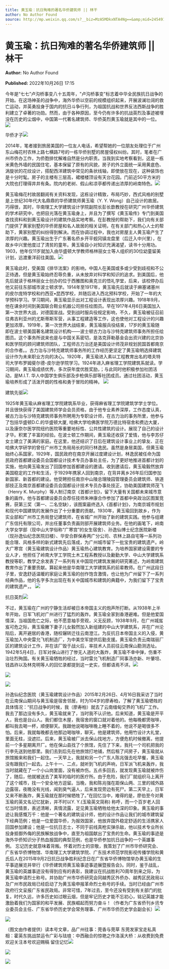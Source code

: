 ```yaml
---
title: 黄玉瑜：抗日殉难的著名华侨建筑师 || 林干
author: No Author Found
source: http://mp.weixin.qq.com/s?__biz=MzA5MDkxNTA4Ng==&amp;mid=2454912764&amp;idx=1&amp;sn=619ae6acbb86f0b07d179a532f9c9490&amp;chksm=87a2369db0d5bf8ba68e545a4a25c56bc616d162b95e7e1802a3b57155a1cb4978fbbf724491&poc_token=HJ_Do2ejHyO-wNZGG8Q1S8FdPgy1YBBEob-nUEme
---
```


# 黄玉瑜：抗日殉难的著名华侨建筑师 || 林干

**Author:** No Author Found

**Published:** 2022年10月26日 17:15

今年是“七七”卢沟桥事变八十五周年，"卢沟桥事变"标志着中华全民族抗日战争的开始。在这场神圣的战争中，海外华侨以空前的规模组织起来，开展波澜壮阔的救亡运动，并英勇投身于国内的抗日斗争行列，为祖国抗战和世界反法西斯战争的胜利建立了卓著的功勋。然而，由于各种原因，至今仍有许多的抗战英烈及事迹被埋没在历史的尘烟中，中国第一代著名建筑师、华侨英烈黄玉瑜就是其中的一位。![](https://mmbiz.qpic.cn/mmbiz_jpg/PJWG74pLsMayvR1AyLpp1OwsWXJhmAMu6hEnyJ4hyVxh2jeFxNGwngJfdXCj1cuXFPwvvJjPH1NhDydQF15CRA/640?wx_fmt=jpeg)

华侨才子![](https://mmbiz.qpic.cn/mmbiz_gif/bL2iaicTYdZn5gWKbtMViaS7a833C7pkIDndcBYibmTViciaiah9MpIKz0jF9Jo90yr9s4VVpzZ4kqVrB574dBgA5Kk5A/640?wx_fmt=gif)

2014年，笔者接到旅居美国的一位友人电话，希望帮她的一位朋友处理位于广州东山梅花村农林上路七横路7号的一栋华侨别墅的房屋侵权纠纷。其时，笔者在广州市侨办工作，为侨胞排忧解难自然是分内职责。当我到实地考察看到，这是一栋米黄色外墙的民国住宅，基本保留了原有的风貌，房子的外立面统一采用黄底色、涡旋状的花纹设计，搭配西洋建筑中常见的条状线轴，即使放在现在，这种装饰也是十分时髦。房子的主楼有三层高，裙楼楼顶设有天台花园。门前近50平方米的大院也打理得井井有条。院内的老树、假山和凉亭都传递出浓厚的岭南特色。![](https://mmbiz.qpic.cn/mmbiz_png/bL2iaicTYdZn7CGIAgcpvyFjTeY5libPbC4zxJSonRpLFeIBbHo3P1mvfKFfGGhNvy4K6HZD7w86AxFiaWCn80jd7w/640?wx_fmt=png)

黄玉瑜梅花村故居翻阅有关资料发现，这栋设计精致，布局巧妙，西式风格的别墅是上世纪30年代大名鼎鼎的华侨建筑师黄玉瑜（Y. Y. Wong）自己设计的故居。巧得很，其时，华南理工大学建筑设计学院副院长彭长歆教授在研究广州华侨建筑的学术研究中，也把目光落在黄玉瑜身上，并且为了撰写《黄玉瑜传》专门到美国查找资料和到黄玉瑜设计的建筑作品实地考察。在彭教授的帮助下，我们向有关部门提供了黄家别墅的华侨房屋和名人故居的相关证明，在有关部门和热心人士的帮助下，黄家别墅的纠纷得到解决。而在协调过程中，我也对房屋主人黄玉瑜产生了浓厚的兴趣。黄玉瑜出生于广东著名侨乡开平蚬冈镇龙盘里（后迁入中兴里），在故乡中兴里他度过了清贫的童年。黄玉瑜自小对知识充满渴望，读书十分用功。1903，他年仅11岁就加入由华盛顿大学教师格林丽女士等人组织的30位幼童留美计划，远渡重洋前往美国。![](https://mmbiz.qpic.cn/mmbiz_jpg/PJWG74pLsMYm2NgPMIT5HHQmBwMnw6082c7KiaVLsnhZUibbTReMia3mALSIBQMZahQrekhpicUH7on6GkfUIoqlbQ/640)

黄玉瑜此时，受美国《排华法案》的影响，中国人在美国或多或少受到歧视和不公正待遇，但是黄玉瑜始终忍辱负重，从未放弃对科学和知识的追求。到美国后，他先后就读于格林丽女士创办的位于西雅图和奥克兰的悟礼学堂，后来，该校停办后他又前往东部城市波士顿求学。1914年至1917年，黄玉瑜先后就读于麻塞诸塞州的皮尔庞特学校和约西亚•昆西学校，并随后进入西北预科学校，开始了一年的大学预科学习。学习期间，黄玉瑜显示出对工程设计表现出浓厚兴趣。1918年9月，他在课余时间到美国联合鞋业机器公司担任绘图员。早在1917年4月6日美国加入第一次世界大战，对德国宣战。受到战时服兵役规定影响，不久，黄玉瑜被征召前往弗吉利亚州的尤斯蒂斯军营，从事工程建造等工作，这也使他对工程设计的兴趣更加浓厚。1919年，第一次世界大战结束，黄玉瑜服兵役结束，17岁的黄玉瑜随即在波士顿美国著名建筑设计机构——波士顿古力治与沙特克建筑师事务所担任绘图员。这个事务所说来也是与中国关系密切，是洛克菲勒基金会出资兴建的北京协和医学院的顾问建筑师团队，工程师古力治还是美国设计师茂非规划民国首都南京的合作者。。古力治与沙特克建筑师事务所的工作经历更坚定了黄玉瑜明选择建筑设计作为未来职业方向的决心。1920年，黄玉瑜进入素以工程教育出名的塔夫特司大学布罗姆斐尔德-皮尔逊学院学习。1924年进入麻省理工学院建筑系就读。学习期间，黄玉瑜成绩优秀，多次获年度优胜奖励，；与此同时他积极参加社团活动，是M.I.T. 华人中国学生俱乐部及步枪俱乐部等社团成员。通过社团活动，黄玉瑜培养形成了活泼开朗的性格和勇于冒险的精神。 ![](https://mmbiz.qpic.cn/mmbiz_jpg/PJWG74pLsMYm2NgPMIT5HHQmBwMnw60826ufmu3L9JgzDuDnB9SlBN0om2UFzzHQu4WhBiamRJZ2BrcCuyrMjkQ/640)

建筑先驱![](https://mmbiz.qpic.cn/mmbiz_gif/bL2iaicTYdZn5gWKbtMViaS7a833C7pkIDndcBYibmTViciaiah9MpIKz0jF9Jo90yr9s4VVpzZ4kqVrB574dBgA5Kk5A/640?wx_fmt=gif)

1925年黄玉瑜从麻省理工学院建筑系毕业，获得麻省理工学院建筑学学士学位。并且很快获得了美国建筑师学会会员资格，由于他专业素养深厚，工作态度认真，被古力治与沙特克建筑师事务所聘用为专职设计师，在古力治的事务所里，他参与了包括华盛顿D.C.的华盛顿大厦, 哈佛大学哈佛医学院万德比特宿舍和费边大厦，以及康奈尔医学院纽约医院等重要地标性、公共性建筑的设计。展现了自己的设计才华。积累了丰富的经验。在波士顿工作期间，黄玉瑜还收获了爱情，他与李苏仔女士建立了美满的家庭。在这里，他还结识了日后在建筑设计事业上的挚友、正在哈佛大学研学的曾任广州市工务局局长的同行林逸民。虽然是身居美国，但黄玉瑜始终心系国家，1929年，国民政府在南京开展过度建设计划，林逸民被任命为国民政府首都建设委员会国都设计技术专员办事处主任，为了更好地推进首都计划的实施，他向黄玉瑜发出了回国参加首都建设的邀请。收到邀请后，黄玉瑜毅然放弃美国稳定的工作和生活，于1929年携家人回到南京，在背井离乡26年后归国参加新国家、新首都的建设。他受聘担任南京中山陵总理陵园管理委员会建筑师、铁道部技正及南京首都建设委员会国都设计技术专员办事处技正，协助美国建筑师茂飞（Henry K. Murphy）等人制订南京《首都计划》，留下大量有关国都未来城市意象的画作。他与首都建设委员会荐任技师朱神康合作参加了首都中央政治区图案竞赛，获第三奖（第一、二名空缺），该图案最终选入《首都计划》，为南京城市规划和现代中国建筑的发展作出了十分重要的贡献。1930年，黄玉瑜回到故乡，作为实业部和广州市工务局登记建筑师，在省城广州开始了新的建筑实践。他参与组建广东信托有限公司，并出任董事负责画则部开展建筑师业务。在他的画笔下，岭南大学女学部（现中山大学俗称“广寒宫”的女生宿舍）、孙逸仙博士纪念医院新楼（现孙逸仙纪念医院旧楼）、华安合群保寿两广分公司、农林上路自宅等一系列功能合理、风格多样的新式建筑先后落成，为广州城市留下一批宝贵的建筑遗产。岭大广寒宫（黄玉瑜建筑设计作品）黄玉瑜热心建筑教育。为培养国家建设需要的专业人才，他担任了岭南大学工学院土木工程系教授以及勷勤大学、中山大学建筑系教授等职，教学之余发表了一系列有关中国现代建筑发展的研究著述，为岭南建筑教育作出了重要贡献。算起来他是华南理工大学建筑系的前辈教师。在广州这段日子里，安逸舒适温暖的家庭让黄玉瑜的创作饱含激情，也让他为广州留下了一系列经典作品，他的名字多次出现在有关中国城市和建筑的典籍中，为我们留下了宝贵的建筑遗产，。 ![](https://mmbiz.qpic.cn/mmbiz_png/bL2iaicTYdZn7CGIAgcpvyFjTeY5libPbC4zxJSonRpLFeIBbHo3P1mvfKFfGGhNvy4K6HZD7w86AxFiaWCn80jd7w/640?wx_fmt=png)

抗日英烈![](https://mmbiz.qpic.cn/mmbiz_jpg/PJWG74pLsMYm2NgPMIT5HHQmBwMnw608yTfvSumtKFicP9PqiaXwZ2KbcOEMMkMvjArSGCxyia8C3zFaS7FbEd5XQ/640)

不过，黄玉瑜在广州的宁静生活却被日本帝国主义的炮声所打断。从1938年上半年开始，日军飞机对广州进行了猛烈的轰炸。黄玉瑜全家到香港避难。但是他爱国情深，当祖国危亡之际，他不愿意袖手旁观，义无反顾，1938年9月，在广州城岌岌可危之际，黄玉瑜撇下妻子儿女毅然加入新组建的中山大学建筑系，并在广州沦陷后，离开避居的香港，随校辗转迁往云南澄江。为反抗日本帝国主义的入侵，黄玉瑜加入中央雷允飞机制造厂，为中美空军提供后勤支援。黄玉瑜负责云南瑞丽厂区的建筑设计工作，并在该厂毁于战火后，率技术人员前往云南保山勘测选址。1942年5月4日，日军对保山进行了惨无人道的大轰炸，黄玉瑜不幸中弹，伤重不治壮烈殉国。有关黄玉瑜牺牲的经过，当时雷允飞机制造厂同事汤亦新、叶肇坦、钱昌祚以及林克明等人的回忆录都提到这一史实，但都语焉不详。![](https://mmbiz.qpic.cn/mmbiz_gif/bL2iaicTYdZn5gWKbtMViaS7a833C7pkIDndcBYibmTViciaiah9MpIKz0jF9Jo90yr9s4VVpzZ4kqVrB574dBgA5Kk5A/640?wx_fmt=gif)

![](https://mmbiz.qpic.cn/mmbiz_png/bL2iaicTYdZn7CGIAgcpvyFjTeY5libPbC4zxJSonRpLFeIBbHo3P1mvfKFfGGhNvy4K6HZD7w86AxFiaWCn80jd7w/640?wx_fmt=png)

![](https://mmbiz.qpic.cn/mmbiz_png/Ljib4So7yuWj9wtb7lbnqprQub5sJtNy0DFVZ02hvg0zqUObxkzCdVZdI2yffMjFTt7p84OyWTiaJNnjM2TgWWPw/640?wx_fmt=png)

孙逸仙纪念医院（黄玉瑜建筑设计作品）2015年2月26日、4月16日我采访了当时在云南保山期间与黄玉瑜是宿舍邻居，时为104岁的廖寿柏，了解了黄玉瑜牺牲的具体情况：“抗日战争的时候，我（廖寿柏）就去了云南缅甸交界的飞机厂工作。我去了那边没有多久，黄玉瑜就来了，当时我不认识他。后来知道，黄玉瑜是开平人，我也是台山人。我们都住木屋，我宿舍的窗口就对着他的。他每晚都煲咖啡，都叫我去喝一杯，顺便聊天。我跟他说喝咖啡晚上睡不着的，他说不是喝很多不怕。后来，我就每晚都去他那边喝咖啡，聊天。他是建筑师，他用竹设计大礼堂，里面无柱，没遮拦。后来，黄玉瑜被厂派去保山找地方，方便危机时候撤离，他提前一个多星期离开厂。他在保山县找了个旅馆，先住了下来，我托一个司机把我的行李先送到他那里。我们去到后先在他旅馆打地铺，然后租了间房子，黄玉瑜就从旅馆搬来和我们一起住。一天早上，我就和另一个广东人陈兆强去吃早餐，黄玉瑜没有跟我们一起去。上午十一、二点，就听到飞机的声响，日军派飞机来轰炸，我当时就藏在了一个小山岗里面，没有被炸伤。五点多回去，就发现黄玉瑜就被炸伤了，随后，他就被送去了美军的临时的医疗所。由于危险，我们厂就组织马上离开了这个城市，找一个安全地方逗留。当晚，我和陈兆强在距保山两、三里的城外路边露宿，夜晚没有光线，闻到臭气逼人，后来发现旁边有死尸。第二天早上，日军又来不断轰炸，黄玉瑜就在那时候牺牲了。”在回忆当中，难得的是，廖伯至今对黄玉瑜的英文名记忆犹新，并不时以Y. Y.(玉瑜英文简称) 称呼，而一个百岁老人回忆当时情景，表述清晰，真情流露，足见黄玉瑜牺牲给他太深的印象。黄玉瑜的事迹让我感慨万千：他是一个著名的建筑设计师，他的设计作品让我们的城市建筑留下经典范例；他是一位爱国华侨，为报效国家，他放弃国外稳定舒适的生活携家人回国参加建设；他是一位抗日志士，不同于前线真枪实弹杀敌，他以技术专业所长投身抵御外侮的民族解放战争中，直至为祖国献出了宝贵的生命。黄玉瑜的事迹是海外华侨知识分子热血报国的典型范例，也是华侨参加抗日战争的一个英雄事例。 忘记历史就意味着背叛。怀着对烈士的崇敬，我策划了广州市华侨研究会、广东省华侨博物馆、华南理工大学建筑学院、广东技术师范学院影视传播学院和黄氏后人在2015年9月2日抗日战争胜利纪念日在广东省华侨博物馆举办黄玉瑜的生平事迹展览并举行《华侨建筑师黄玉瑜事迹事迹展暨报告会》。同时，鉴于战乱，黄玉瑜的英雄事迹没有得到应有的表彰，我建议在抗战胜利70周年到来之际，为黄玉瑜申请烈士称号。并协助广州市华侨研究会同越秀区外侨办、越秀区民政局以及广州市民政局已经启动了为黄玉瑜申报革命烈士称号的手续。当时已经由广州市政府行文呈报广东省民政局。非常可惜，7年过去，至今还没有受到有关部门的批复。时代久远，许多历史如过眼云烟，但是牢记历史才能不忘初心，铭记英雄才能激励着我们为国家的和平发展、民族崛起而努力奋斗！（作者为广东省侨刊乡讯专业委员会主任、广东省华侨历史学会常务理事、广州市华侨历史学会副会长）![](https://mmbiz.qpic.cn/mmbiz_jpg/PJWG74pLsMYm2NgPMIT5HHQmBwMnw608DjLtJRXHfKAgROPZ2xZLA9FKk4ZDIgU1NibcgPfA02A44dOmoOrCWjA/640)

![](https://mmbiz.qpic.cn/mmbiz_png/Ljib4So7yuWj9wtb7lbnqprQub5sJtNy0DFVZ02hvg0zqUObxkzCdVZdI2yffMjFTt7p84OyWTiaJNnjM2TgWWPw/640?wx_fmt=png)



（图文由作者提供）读本号文章，品广州往事：莞香与莞草 东莞发家宝走私真相：霍英东挑战禁运令广彩与珐琅：中西融合的惊艳之作洛溪大桥：从收费到免费欢迎关注本号欢迎赐稿 留住记忆![](https://mmbiz.qpic.cn/mmbiz_gif/PJWG74pLsMayvR1AyLpp1OwsWXJhmAMusfs1pQabdPdhBk4997RJ6orCd8NJIkE6QtgAQLO9aEydzZrVqqk7ew/640?wx_fmt=gif)

![](https://mmbiz.qpic.cn/mmbiz_gif/PJWG74pLsMY4kze1RswORlwIruFfBicEYeomLV8Tjs3AO8zO5OIk2usXQ2wZOicfrAxou4MXF2OLDPUcfQiafn3SA/640?wx_fmt=gif)

![](https://mmbiz.qpic.cn/mmbiz_png/PJWG74pLsMbxzxSWsbSxWa401icEeDUWiawxAxbdgTq3LmtribGicfmgEgabFONInhdrQRwY9Y4pmxRGlAoaQAaMDA/640?wx_fmt=png)



